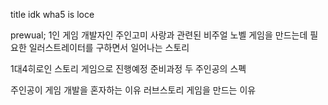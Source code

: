 title idk wha5 is loce

prewual; 1인 게임 개발자인 주인고미 사랑과 관련된 비주얼 노벨 게임을 만드는데 필요한 일러스트레이터를 구하면서 일어나는 스토리

1대4히로인 스토리 게임으로 진행예정
준비과정 두 주인공의 스폑

주인공이 게임 개발을 혼자하는 이유
러브스토리 게임을 만드는 이유